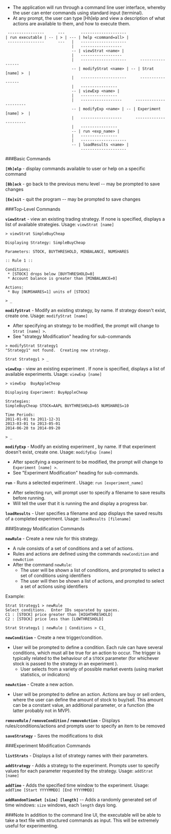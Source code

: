 * The application will run through a command line user interface, whereby the user can enter commands using standard input (terminal).
* At any prompt, the user can type [Hh]elp and view a description of what actions are available to them, and how to execute them.

```
 ----------------      ---       --------------------
| run executable | -- | > | --- | help <command=all> |
 ----------------      ---   |   --------------------
                             |   ------------------
                             -- | viewStrat <name> |
                             |   ------------------
                             |   --------------------      -----------------
                             -- | modifyStrat <name> | -- | Strat [name] >  |
                             |   --------------------      -----------------
							 |   ----------------
					 		 -- | viewExp <name> |
					 		 |   ----------------
					 		 |   ------------------      ----------------------
					 		 -- | modifyExp <name> | -- | Experiment [name] >  |
					 		 |   ------------------      ----------------------
                             |   ----------------
                             -- | run <exp_name> |
                             |   ----------------
							 |   --------------------
							 -- | loadResults <name> |
							     --------------------

```

###Basic Commands

**`[Hh]elp`** - display commands available to user or help on a specific command

**`[Bb]ack`** - go back to the previous menu level -- may be prompted to save changes

**`[Ee]xit`** - quit the program -- may be prompted to save changes

###Top-Level Commands

**`viewStrat`** - view an existing trading strategy.  If none is specified, displays a list of available strategies.  Usage: `viewStrat [name]`
```
> viewStrat SimpleBuyCheap

Displaying Strategy: SimpleBuyCheap

Parameters: STOCK, BUYTHRESHOLD, MINBALANCE, NUMSHARES

:: Rule 1 ::

Conditions: 
 * [STOCK] drops below [BUYTHRESHOLD=0]
 * Account balance is greater than [MINBALANCE=0]

Actions:
 * Buy [NUMSHARES=1] units of [STOCK]

> _
```

**`modifyStrat`** - Modify an existing strategy, by name.  If strategy doesn't exist, create one.  Usage: `modifyStrat [name]`
* After specifying an strategy to be modified, the prompt will change to `Strat [name] >`.
* See "strategy Modification" heading for sub-commands
```
> modifyStrat Strategy1
"Strategy1" not found.  Creating new strategy.

Strat Strategy1 > _
```

**`viewExp`** - view an existing experiment .  If none is specified, displays a list of available experiments.  Usage: `viewExp [name]`
```
> viewExp  BuyAppleCheap

Displaying Experiment: BuyAppleCheap

Strategies:
SimpleBuyCheap STOCK=AAPL BUYTHRESHOLD=65 NUMSHARES=10

Time Periods:
2011-01-01 to 2011-12-31
2013-03-01 to 2013-05-01
2014-06-20 to 2014-09-20

> _
```

**`modifyExp`** -  Modify an existing experiment , by name.  If that experiment  doesn't exist, create one.  Usage: `modifyExp [name]`
* After specifying a experiment to be modified, the prompt will change to `Experiment [name] >`.
* See "Experiment Modification" heading for sub-commands.

**`run`** - Runs a selected experiment .  Usage: `run [experiment_name]`
* After selecting run, will prompt user to specify a filename to save results before running.
* Will tell the user that it is running the  and display a progress bar.

**`loadResults`** - User specifies a filename and app displays the saved results of a completed experiment.  Usage: `loadResults [filename]`

###Strategy Modification Commands

**`newRule`** - Create a new rule for this strategy.
* A rule consists of a set of conditions and a set of actions.
* Rules and actions are defined using the commands `newCondition` and `newAction`
* After the command `newRule`:
  * The user will be shown a list of conditions, and prompted to select a set of conditions using identifiers
  * The user will then be shown a list of actions, and prompted to select a set of actions using identifiers

Example:
```
Strat Strategy1 > newRule
Select conditions.  Enter IDs separated by spaces.
C1 : [STOCK] price greater than [HIGHTHRESHOLD]
C2 : [STOCK] price less than [LOWTHRESHOLD]

Strat Strategy1 | newRule | Conditions > C1_
```

**`newCondition`** - Create a new trigger/condition.
* User will be prompted to define a condition.  Each rule can have several conditions, which must all be true for an action to occur.  The trigger is typically related to the behaviour of a `STOCK` parameter (for whichever stock is passed to the strategy in an experiment ).
  * User selects from a variety of possible market events (using market statistics, or indicators)
  
**`newAction`** - Create a new action.
* User will be prompted to define an action.  Actions are buy or sell orders, where the user can define the amount of stock to buy/sell.  This amount can be a constant value, an additional parameter, or a function (the latter probably not in MVP).

**`removeRule` / `removeCondition` / `removeAction`** - Displays rules/conditions/actions and prompts user to specify an item to be removed

**`saveStrategy`** - Saves the modifications to disk

###Experiment Modification Commands

**`listStrats`** - Displays a list of strategy names with their parameters.

**`addStrategy`** - Adds a strategy to the experiment.  Prompts user to specify values for each parameter requested by the strategy.
Usage: `addStrat [name]`

**`addTime`** - Adds the specified time window to the experiment.
Usage: `addTime [Start YYYYMMDD] [End YYYYMMDD]`

**`addRandomTimeSet [size] [length]`** -- Adds a randomly generated set of time windows: `size` windows, each `length` days long.


###Note
In addition to the command line UI, the executable will be able to take a text file with structured commands as input.  This will be extremely useful for experimenting.